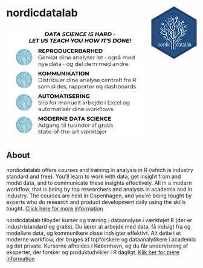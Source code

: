 
nordicdatalab <a href='https:/nordicdatalab'><img src='man/figures/nordicdatalab_hex_logo.png' align="right" height="138.5" /></a>
==================================================================================================================================

<a href='https:/nordicdatalab'><img src='man/figures/value_proposition.png' align="center" height="300" /></a>

About
-----

nordicdatalab offers courses and training in analysis in R (which is industry standard and free). You'll learn to work with data, get insight from and model data, and to communicate these insights effectively. All in a modern workflow, that is being by top researchers and analysts in academia and in industry. The courses are held in Copenhagen, and you're being tought by experts who do research and product development daily using the skills tought. [Click here for more information](https://nordicdatalab.dk/)

nordicdatalab tilbyder kurser og træning i dataanalyse i værktøjet R (der er industristandard og gratis). Du lærer at arbejde med data, få indsigt fra og modellere data, og kommunikere disse indsigter effektivt. Alt dette i et moderne workflow, der bruges af topforskere og dataanalytikere i academia og det private. Kurserne afholdes i København, og du får undervisning af eksperter, der forsker og produktudvikler i R dagligt. [Klik her for mere information](https://nordicdatalab.dk/)
